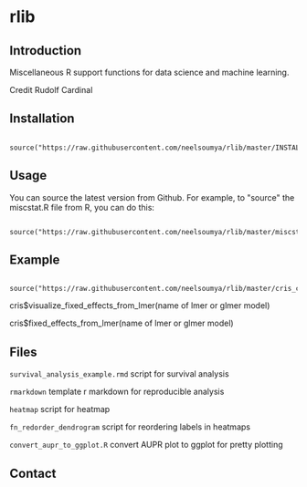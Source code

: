 # rlib

## Introduction

Miscellaneous R support functions for data science and machine learning.

Credit Rudolf Cardinal

## Installation


```

source("https://raw.githubusercontent.com/neelsoumya/rlib/master/INSTALL_MANY_MODULES.R")

```



## Usage

You can source the latest version from Github. For example, to "source" the miscstat.R file from R, you can do this:

```

source("https://raw.githubusercontent.com/neelsoumya/rlib/master/miscstat.R")

```

## Example

```

source("https://raw.githubusercontent.com/neelsoumya/rlib/master/cris_common.R")

```


cris$visualize_fixed_effects_from_lmer(name of lmer or glmer model)
  
cris$fixed_effects_from_lmer(name of lmer or glmer model)
  
  
## Files
  
  `survival_analysis_example.rmd` script for survival analysis
  
  `rmarkdown` template r markdown for reproducible analysis
  
  `heatmap` script for heatmap
  
  `fn_redorder_dendrogram` script for reordering labels in heatmaps
  
  `convert_aupr_to_ggplot.R` convert AUPR plot to ggplot for pretty plotting
  
  
## Contact
  
  
